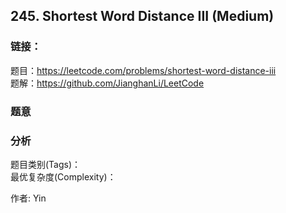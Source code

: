 ## 245. Shortest Word Distance III (Medium)

### **链接**：
题目：https://leetcode.com/problems/shortest-word-distance-iii  
题解：https://github.com/JianghanLi/LeetCode

### **题意**



### **分析**  
题目类别(Tags)：  
最优复杂度(Complexity)：  



作者: Yin
